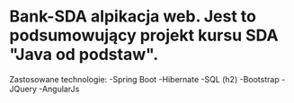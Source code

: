 # Bank-SDA alpikacja web. Jest to podsumowujący projekt kursu SDA "Java od podstaw". 
Zastosowane technologie:
-Spring Boot 
-Hibernate 
-SQL (h2)
-Bootstrap
-JQuery
-AngularJs
